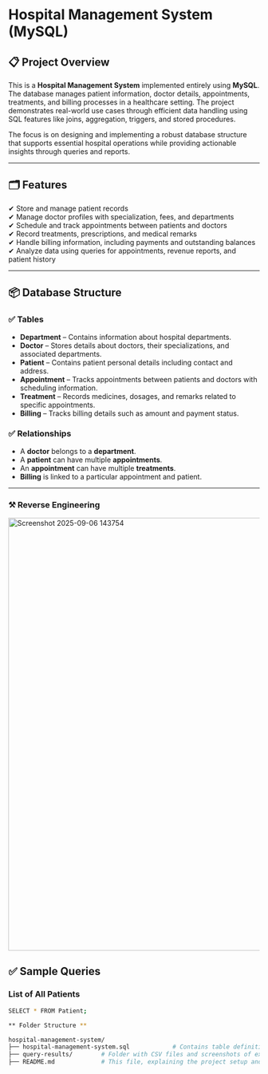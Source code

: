 # Hospital Management System (MySQL)

## 📋 Project Overview

This is a **Hospital Management System** implemented entirely using **MySQL**. The database manages patient information, doctor details, appointments, treatments, and billing processes in a healthcare setting. The project demonstrates real-world use cases through efficient data handling using SQL features like joins, aggregation, triggers, and stored procedures.

The focus is on designing and implementing a robust database structure that supports essential hospital operations while providing actionable insights through queries and reports.

---

## 🗂️ Features

✔ Store and manage patient records  
✔ Manage doctor profiles with specialization, fees, and departments  
✔ Schedule and track appointments between patients and doctors  
✔ Record treatments, prescriptions, and medical remarks  
✔ Handle billing information, including payments and outstanding balances  
✔ Analyze data using queries for appointments, revenue reports, and patient history

---

## 📦 Database Structure

### ✅ Tables

- **Department** – Contains information about hospital departments.  
- **Doctor** – Stores details about doctors, their specializations, and associated departments.  
- **Patient** – Contains patient personal details including contact and address.  
- **Appointment** – Tracks appointments between patients and doctors with scheduling information.  
- **Treatment** – Records medicines, dosages, and remarks related to specific appointments.  
- **Billing** – Tracks billing details such as amount and payment status.

### ✅ Relationships

- A **doctor** belongs to a **department**.  
- A **patient** can have multiple **appointments**.  
- An **appointment** can have multiple **treatments**.  
- **Billing** is linked to a particular appointment and patient.

---
### ⚒️ Reverse Engineering 

<img width="1364" height="868" alt="Screenshot 2025-09-06 143754" src="https://github.com/user-attachments/assets/3e004278-b6b5-4d53-b0a2-c17cdd2b2ece" />


## ✅ Sample Queries

### List of All Patients
```bash sql
SELECT * FROM Patient;

** Folder Structure ** 

hospital-management-system/
├── hospital-management-system.sql            # Contains table definitions and sample data inserts
├── query-results/        # Folder with CSV files and screenshots of executed queries
├── README.md             # This file, explaining the project setup and features

